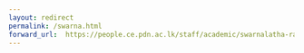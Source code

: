 ```yaml
---
layout: redirect
permalink: /swarna.html
forward_url:  https://people.ce.pdn.ac.lk/staff/academic/swarnalatha-radhakrishnan/
---
```

